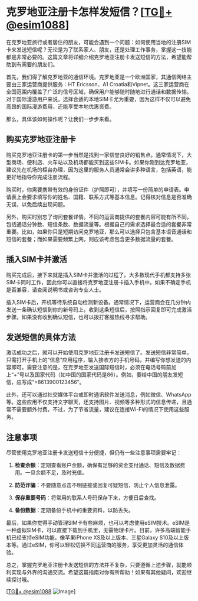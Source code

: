 # 克罗地亚注册卡怎样发短信？[[TG💪+ @esim1088](https://t.me/s/esim1088)]

在克罗地亚旅行或者居住的朋友，可能会遇到一个问题：如何使用当地的注册SIM卡来发送短信呢？无论是为了联系家人、朋友，还是处理工作事务，掌握这一技能都是非常必要的。这篇文章将详细介绍克罗地亚注册卡发送短信的方法，希望能帮助到有需要的朋友们。

首先，我们得了解克罗地亚的通信环境。克罗地亚是一个欧洲国家，其通信网络主要由三家运营商提供服务：HT Ericsson、A1 Croatia和Vipnet。这三家运营商在全国范围内覆盖了广泛的信号区域，确保用户能够随时随地进行通话和数据传输。对于国际漫游用户来说，选择合适的本地SIM卡尤为重要，因为这样不仅可以避免高昂的国际漫游费用，还能享受本地优惠资费。

那么，具体该如何操作呢？让我们一步步来看。

## 购买克罗地亚注册卡

购买克罗地亚注册卡的第一步当然是找到一家信誉良好的销售点。通常情况下，大型商场、便利店、火车站以及机场都能买到这些SIM卡。如果你刚到达克罗地亚，建议先在机场的柜台办理，因为这里的服务人员通常会讲多种语言，包括英语，能更好地指导你完成注册流程。

购买时，你需要携带有效的身份证件（护照即可），并填写一份简单的申请表。申请表上会要求填写你的姓名、国籍、联系方式等基本信息。记得核对信息是否准确无误，以免后续出现问题。

另外，购买时别忘了询问套餐详情。不同的运营商提供的套餐内容可能有所不同，包括通话分钟数、短信条数、数据流量等。根据自己的需求选择最合适的套餐非常重要。比如，如果你只是短期访问克罗地亚，那么可以选择只包含基本语音通话和短信的套餐；而如果需要频繁上网，则应该考虑包含更多数据流量的套餐。

## 插入SIM卡并激活

购买完成后，接下来就是插入SIM卡并激活的过程了。大多数现代手机都支持多张SIM卡同时工作，因此你可以直接将克罗地亚注册卡插入手机中。如果不确定手机是否兼容，请查阅说明书或咨询专业人士。

插入SIM卡后，开机等待系统自动检测新设备。通常情况下，运营商会在几分钟内发送一条确认短信到你的新号码上。收到这条短信后，按照指示回复即可完成激活步骤。如果没有收到确认短信，也可以拨打客服热线寻求帮助。

## 发送短信的具体方法

激活成功之后，就可以开始使用克罗地亚注册卡发送短信了。发送短信非常简单，只需打开手机上的“信息”应用程序，输入接收方的手机号码，并编写你想发送的内容即可。需要注意的是，在克罗地亚发送国际短信时，必须在电话号码前加上“+”号以及国家代码（如中国的国家代码是86）。例如，要给中国的朋友发短信，应写成“+8613900123456”。

此外，还可以通过社交媒体平台或即时通讯软件发送消息，例如微信、WhatsApp等。这些应用不仅支持文字聊天，还支持图片、视频等多种形式的信息传递，且通常不需要额外付费。不过，为了节省流量，建议在连接Wi-Fi的情况下使用这些服务。

## 注意事项

尽管使用克罗地亚注册卡发送短信十分便捷，但仍有一些注意事项需要牢记：

1. **检查余额**：定期查看账户余额，确保有足够的资金支付通话、短信及数据费用。一旦余额不足，及时充值。
   
2. **防范诈骗**：不要随意点击不明链接或回复可疑短信，防止个人信息泄露。
   
3. **保存重要号码**：将常用的联系人号码保存下来，方便日后查找。
   
4. **备份数据**：定期备份手机中的重要资料，以防丢失。

最后，如果你觉得手动管理SIM卡有些麻烦，也可以考虑使用eSIM技术。eSIM是一种虚拟SIM卡，可以直接下载到手机里，无需物理卡片。目前，许多高端智能手机已经支持eSIM功能，像苹果iPhone XS及以上版本、三星Galaxy S10及以上版本等。通过eSIM，你可以轻松切换不同运营商的服务，享受更加灵活的通信体验。

总之，掌握克罗地亚注册卡发送短信的方法并不复杂，只要遵循上述步骤，就能顺利实现与外界的沟通交流。希望这篇指南对你有所帮助！如果有其他疑问，欢迎继续探讨哦。

[[TG💪+ @esim1088](https://t.me/s/esim1088) ![Image](https://i.postimg.cc/4NQfJmqS/Snipaste-2025-05-13-00-14-12.png)]